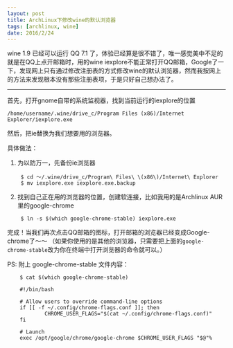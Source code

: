 ```yaml
---
layout: post
title: ArchLinux下修改wine的默认浏览器
tags: [archlinux, wine]
date: 2016/2/24
---
```


wine 1.9 已经可以运行 QQ 7.1 了，体验已经算是很不错了，唯一感觉美中不足的就是在QQ上点开邮箱时，用的wine iexplore不能正常打开QQ邮箱，Google了一下，发现网上只有通过修改注册表的方式修改wine的默认浏览器，然而我按网上的方法来发现根本没有那些注册表项，于是只好自己想办法了。

--------

首先，打开gnome自带的系统监视器，找到当前运行的iexplore的位置

`/home/username/.wine/drive_c/Program Files (x86)/Internet Explorer/iexplore.exe`

然后，把ie替换为我们想要用的浏览器。

具体做法：

1. 为以防万一，先备份ie浏览器

        $ cd ～/.wine/drive_c/Program\ Files\ \(x86\)/Internet\ Explorer
        $ mv iexplore.exe iexplore.exe.backup

2. 找到自己正在用的浏览器的位置，创建软连接，比如我用的是Archlinux AUR里的google-chrome

        $ ln -s $(which google-chrome-stable) iexplore.exe

完成！当我们再次点击QQ邮箱的图标，打开邮箱的浏览器已经变成Google-chrome了～～
（如果你使用的是其他的浏览器，只需要把上面的`google-chrome-stable`改为你在终端中打开浏览器的命令就可以。）

PS: 附上 google-chrome-stable 文件内容：

        $ cat $(which google-chrome-stable)

        #!/bin/bash

        # Allow users to override command-line options
        if [[ -f ~/.config/chrome-flags.conf ]]; then
                CHROME_USER_FLAGS="$(cat ~/.config/chrome-flags.conf)"
        fi

        # Launch
        exec /opt/google/chrome/google-chrome $CHROME_USER_FLAGS "$@"%



